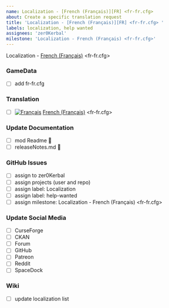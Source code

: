 ```yaml
---
name: Localization - [French (Français)][FR] <fr-fr.cfg> 
about: Create a specific translation request
title: 'Localization - [French (Français)][FR] <fr-fr.cfg> '
labels: localization, help wanted
assignees: 'zer0Kerbal'
milestone: 'Localization - French (Français) <fr-fr.cfg>'
---
```


Localization - [French (Français)][FR] <fr-fr.cfg> 

### GameData

- [ ] add fr-fr.cfg  

### Translation

- [ ] [![Français][FR]][FR] [French (Français)][FR] <fr-fr.cfg>  

[FR]: https://raw.githubusercontent.com/zer0Kerbal/zer0Kerbal/zed'K/Localization/img/French-flag-sm.png "Français" 

### Update Documentation

- [ ]  mod Readme 🔢 
- [ ]  releaseNotes.md 🧾 

### GitHub Issues

- [ ] assign to zer0Kerbal
- [ ] assign projects (user and repo)
- [ ] assign label: Localization
- [ ] assign label: help-wanted
- [ ] assign milestone: Localization - French (Français) <fr-fr.cfg>

### Update Social Media

- [ ] CurseForge
- [ ] CKAN
- [ ] Forum
- [ ] GitHub
- [ ] Patreon
- [ ] Reddit
- [ ] SpaceDock

### Wiki

- [ ] update localization list 
  
<!-- Localization -->
[URL:lclztn]: https://github.com/zer0Kerbal/lclztn/blob/master/readme.md "Localization" 
[URL:qs]: https://github.com/zer0Kerbal/lclztn/blob/master/quickstart.md "Quick Start" 
